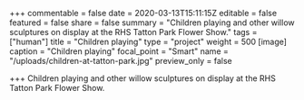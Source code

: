 +++
commentable = false
date = 2020-03-13T15:11:15Z
editable = false
featured = false
share = false
summary = "Children playing and other willow sculptures on display at the RHS Tatton Park Flower Show."
tags = ["human"]
title = "Children playing"
type = "project"
weight = 500
[image]
caption = "Children playing"
focal_point = "Smart"
name = "/uploads/children-at-tatton-park.jpg"
preview_only = false

+++
Children playing and other willow sculptures on display at the RHS Tatton Park Flower Show.

